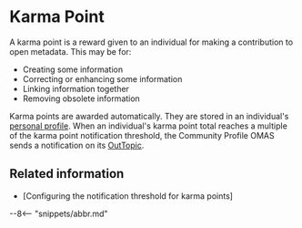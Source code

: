 <!-- SPDX-License-Identifier: CC-BY-4.0 -->
<!-- Copyright Contributors to the ODPi Egeria project. -->

# Karma Point

A karma point is a reward given to an individual for making a contribution to open metadata.
This may be for:

* Creating some information
* Correcting or enhancing some information
* Linking information together
* Removing obsolete information

Karma points are awarded automatically.  They are stored in an individual's [personal profile](personal-profile.md).
When an individual's karma point total reaches a multiple of the karma point notification threshold,
the Community Profile OMAS sends a notification on its [OutTopic](../../../docs/concepts/client-server/out-topic.md).



## Related information

* [Configuring the notification threshold for karma points]

--8<-- "snippets/abbr.md"
